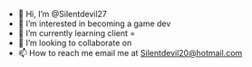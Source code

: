 - 👋 Hi, I’m @Silentdevil27
- 👀 I’m interested in becoming a game dev
- 🌱 I’m currently learning client =
- 💞️ I’m looking to collaborate on
- 📫 How to reach me email me at Silentdevil20@hotmail.com 

<!---
Silentdevil27/Silentdevil27 is a ✨ special ✨ repository because its `README.md` (this file) appears on your GitHub profile.
You can click the Preview link to take a look at your changes.
--->
